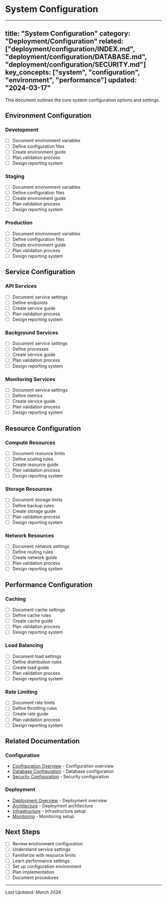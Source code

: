 # System Configuration

---
title: "System Configuration"
category: "Deployment/Configuration"
related: ["deployment/configuration/INDEX.md", "deployment/configuration/DATABASE.md", "deployment/configuration/SECURITY.md"]
key_concepts: ["system", "configuration", "environment", "performance"]
updated: "2024-03-17"
---

This document outlines the core system configuration options and settings.

## Environment Configuration

### Development
- [ ] Document environment variables
- [ ] Define configuration files
- [ ] Create environment guide
- [ ] Plan validation process
- [ ] Design reporting system

### Staging
- [ ] Document environment variables
- [ ] Define configuration files
- [ ] Create environment guide
- [ ] Plan validation process
- [ ] Design reporting system

### Production
- [ ] Document environment variables
- [ ] Define configuration files
- [ ] Create environment guide
- [ ] Plan validation process
- [ ] Design reporting system

## Service Configuration

### API Services
- [ ] Document service settings
- [ ] Define endpoints
- [ ] Create service guide
- [ ] Plan validation process
- [ ] Design reporting system

### Background Services
- [ ] Document service settings
- [ ] Define processes
- [ ] Create service guide
- [ ] Plan validation process
- [ ] Design reporting system

### Monitoring Services
- [ ] Document service settings
- [ ] Define metrics
- [ ] Create service guide
- [ ] Plan validation process
- [ ] Design reporting system

## Resource Configuration

### Compute Resources
- [ ] Document resource limits
- [ ] Define scaling rules
- [ ] Create resource guide
- [ ] Plan validation process
- [ ] Design reporting system

### Storage Resources
- [ ] Document storage limits
- [ ] Define backup rules
- [ ] Create storage guide
- [ ] Plan validation process
- [ ] Design reporting system

### Network Resources
- [ ] Document network settings
- [ ] Define routing rules
- [ ] Create network guide
- [ ] Plan validation process
- [ ] Design reporting system

## Performance Configuration

### Caching
- [ ] Document cache settings
- [ ] Define cache rules
- [ ] Create cache guide
- [ ] Plan validation process
- [ ] Design reporting system

### Load Balancing
- [ ] Document load settings
- [ ] Define distribution rules
- [ ] Create load guide
- [ ] Plan validation process
- [ ] Design reporting system

### Rate Limiting
- [ ] Document rate limits
- [ ] Define throttling rules
- [ ] Create rate guide
- [ ] Plan validation process
- [ ] Design reporting system

## Related Documentation

### Configuration
- [Configuration Overview](INDEX.md) - Configuration overview
- [Database Configuration](DATABASE.md) - Database configuration
- [Security Configuration](SECURITY.md) - Security configuration

### Deployment
- [Deployment Overview](../INDEX.md) - Deployment overview
- [Architecture](../ARCHITECTURE.md) - Deployment architecture
- [Infrastructure](../INFRASTRUCTURE.md) - Infrastructure setup
- [Monitoring](../MONITORING.md) - Monitoring setup

## Next Steps

- [ ] Review environment configuration
- [ ] Understand service settings
- [ ] Familiarize with resource limits
- [ ] Learn performance settings
- [ ] Set up configuration environment
- [ ] Plan implementation
- [ ] Document procedures

---

*Last Updated: March 2024* 